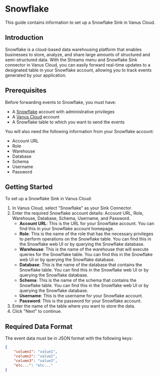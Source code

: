 # Snowflake

This guide contains information to set up a Snowflake Sink in Vanus Cloud.

## Introduction

Snowflake is a cloud-based data warehousing platform that enables businesses to store, analyze, and share large amounts of structured and semi-structured data. With the Streams menu and Snowflake Sink connector in Vanus Cloud, you can easily forward real-time updates to a designated table in your Snowflake account, allowing you to track events generated by your application.

## Prerequisites

Before forwarding events to Snowflake, you must have:

- A [Snowflake](https://www.snowflake.com/) account with administrative privileges
- A [Vanus Cloud](https://cloud.vanus.ai) account
- A Snowflake table to which you want to send the events

You will also need the following information from your Snowflake account:

- Account URL
- Role
- Warehouse
- Database
- Schema
- Username
- Password

## Getting Started

To set up a Snowflake Sink in Vanus Cloud:

1. In Vanus Cloud, select "Snowflake" as your Sink Connector.
2. Enter the required Snowflake account details: Account URL, Role, Warehouse, Database, Schema, Username, and Password.
    - **Account URL**: This is the URL for your Snowflake account. You can find this in your Snowflake account homepage.
    - **Role**: This is the name of the role that has the necessary privileges to perform operations on the Snowflake table. You can find this in the Snowflake web UI or by querying the Snowflake database.
    - **Warehouse**: This is the name of the warehouse that will execute queries for the Snowflake table. You can find this in the Snowflake web UI or by querying the Snowflake database.
    - **Database**: This is the name of the database that contains the Snowflake table. You can find this in the Snowflake web UI or by querying the Snowflake database.
    - **Schema**: This is the name of the schema that contains the Snowflake table. You can find this in the Snowflake web UI or by querying the Snowflake database.
    - **Username**: This is the username for your Snowflake account.
    - **Password**: This is the password for your Snowflake account.
3. Enter the name of the table where you want to store the data.
4. Click "Next" to continue.

## Required Data Format

The event data must be in JSON format with the following keys:

```json
{
    "column1": "value1",
    "column2": "value2",
    "column3": "value3",
    "etc...": "etc..."
}